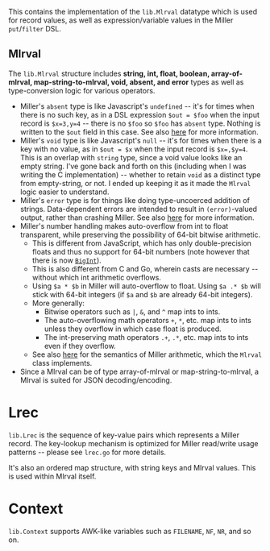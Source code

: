 This contains the implementation of the `lib.Mlrval` datatype which is used for record values, as well as expression/variable values in the Miller `put`/`filter` DSL.

## Mlrval

The `lib.Mlrval` structure includes **string, int, float, boolean, array-of-mlrval, map-string-to-mlrval, void, absent, and error** types as well as type-conversion logic for various operators.

* Miller's `absent` type is like Javascript's `undefined` -- it's for times when there is no such key, as in a DSL expression `$out = $foo` when the input record is `$x=3,y=4` -- there is no `$foo` so `$foo` has `absent` type. Nothing is written to the `$out` field in this case. See also [here](http://johnkerl.org/miller/doc/reference.html#Null_data:_empty_and_absent) for more information.
* Miller's `void` type is like Javascript's `null` -- it's for times when there is a key with no value, as in `$out = $x` when the input record is `$x=,$y=4`. This is an overlap with `string` type, since a void value looks like an empty string. I've gone back and forth on this (including when I was writing the C implementation) -- whether to retain `void` as a distinct type from empty-string, or not. I ended up keeping it as it made the `Mlrval` logic easier to understand.
* Miller's `error` type is for things like doing type-uncoerced addition of strings. Data-dependent errors are intended to result in `(error)`-valued output, rather than crashing Miller. See also [here](http://johnkerl.org/miller/doc/reference.html#Data_types) for more information.
* Miller's number handling makes auto-overflow from int to float transparent, while preserving the possibility of 64-bit bitwise arithmetic.
  * This is different from JavaScript, which has only double-precision floats and thus no support for 64-bit numbers (note however that there is now [`BigInt`](https://developer.mozilla.org/en-US/docs/Web/JavaScript/Reference/Global_Objects/BigInt)).
  * This is also different from C and Go, wherein casts are necessary -- without which int arithmetic overflows.
  * Using `$a * $b` in Miller will auto-overflow to float. Using `$a .* $b` will stick with 64-bit integers (if `$a` and `$b` are already 64-bit integers).
  * More generally:
    * Bitwise operators such as `|`, `&`, and `^` map ints to ints.
    * The auto-overflowing math operators `+`, `*`, etc. map ints to ints unless they overflow in which case float is produced.
    * The int-preserving math operators `.+`, `.*`, etc. map ints to ints even if they overflow.
  * See also [here](http://johnkerl.org/miller/doc/reference.html#Arithmetic) for the semantics of Miller arithmetic, which the `Mlrval` class implements.
* Since a Mlrval can be of type array-of-mlrval or map-string-to-mlrval, a Mlrval is suited for JSON decoding/encoding.

# Lrec

`lib.Lrec` is the sequence of key-value pairs which represents a Miller record. The key-lookup mechanism is optimized for Miller read/write usage patterns -- please see `lrec.go` for more details.

It's also an ordered map structure, with string keys and Mlrval values. This is used within Mlrval itself.

# Context

`lib.Context` supports AWK-like variables such as `FILENAME`, `NF`, `NR`, and so on.
